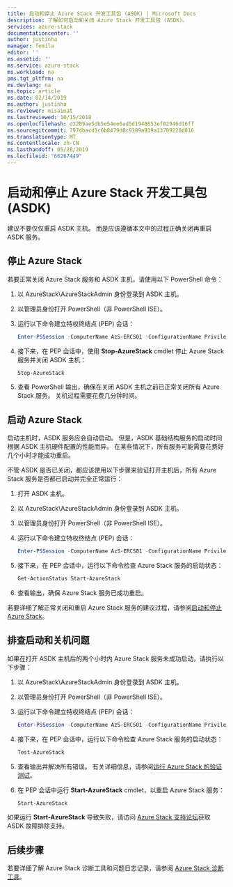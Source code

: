 ```yaml
---
title: 启动和停止 Azure Stack 开发工具包 (ASDK) | Microsoft Docs
description: 了解如何启动和关闭 Azure Stack 开发工具包 (ASDK)。
services: azure-stack
documentationcenter: ''
author: justinha
manager: femila
editor: ''
ms.assetid: ''
ms.service: azure-stack
ms.workload: na
pms.tgt_pltfrm: na
ms.devlang: na
ms.topic: article
ms.date: 02/14/2019
ms.author: justinha
ms.reviewer: misainat
ms.lastreviewed: 10/15/2018
ms.openlocfilehash: d3289ae5db5e54ee6ad5d1948653ef82946d16ff
ms.sourcegitcommit: 797dbacd1c6b8479d8c9189a939a13709228d816
ms.translationtype: MT
ms.contentlocale: zh-CN
ms.lasthandoff: 05/28/2019
ms.locfileid: "66267449"
---
```

# <a name="start-and-stop-the-azure-stack-development-kit-asdk"></a>启动和停止 Azure Stack 开发工具包 (ASDK)
建议不要仅仅重启 ASDK 主机。 而是应该遵循本文中的过程正确关闭再重启 ASDK 服务。 

## <a name="stop-azure-stack"></a>停止 Azure Stack 
若要正常关闭 Azure Stack 服务和 ASDK 主机，请使用以下 PowerShell 命令：

1. 以 AzureStack\AzureStackAdmin 身份登录到 ASDK 主机。
2. 以管理员身份打开 PowerShell（非 PowerShell ISE）。
3. 运行以下命令建立特权终结点 (PEP) 会话： 

   ```powershell
   Enter-PSSession -ComputerName AzS-ERCS01 -ConfigurationName PrivilegedEndpoint
   ```
4. 接下来，在 PEP 会话中，使用 **Stop-AzureStack** cmdlet 停止 Azure Stack 服务并关闭 ASDK 主机：

   ```powershell
   Stop-AzureStack
   ```
5. 查看 PowerShell 输出，确保在关闭 ASDK 主机之前已正常关闭所有 Azure Stack 服务。 关机过程需要花费几分钟时间。

## <a name="start-azure-stack"></a>启动 Azure Stack 
启动主机时，ASDK 服务应会自动启动。 但是，ASDK 基础结构服务的启动时间根据 ASDK 主机硬件配置的性能而异。 在某些情况下，所有服务可能需要花费好几个小时才能成功重启。

不管 ASDK 是否已关闭，都应该使用以下步骤来验证打开主机后，所有 Azure Stack 服务是否都已启动并完全正常运行： 

1. 打开 ASDK 主机。 
2. 以 AzureStack\AzureStackAdmin 身份登录到 ASDK 主机。
3. 以管理员身份打开 PowerShell（非 PowerShell ISE）。
4. 运行以下命令建立特权终结点 (PEP) 会话：

   ```powershell
   Enter-PSSession -ComputerName AzS-ERCS01 -ConfigurationName PrivilegedEndpoint
   ```
5. 接下来，在 PEP 会话中，运行以下命令检查 Azure Stack 服务的启动状态：

   ```powershell
   Get-ActionStatus Start-AzureStack
   ```
6. 查看输出，确保 Azure Stack 服务已成功重启。

若要详细了解正常关闭和重启 Azure Stack 服务的建议过程，请参阅[启动和停止 Azure Stack](../operator/azure-stack-start-and-stop.md)。 

## <a name="troubleshoot-startup-and-shutdown"></a>排查启动和关机问题 
如果在打开 ASDK 主机后的两个小时内 Azure Stack 服务未成功启动，请执行以下步骤：

1. 以 AzureStack\AzureStackAdmin 身份登录到 ASDK 主机。
2. 以管理员身份打开 PowerShell（非 PowerShell ISE）。
3. 运行以下命令建立特权终结点 (PEP) 会话：

   ```powershell
   Enter-PSSession -ComputerName AzS-ERCS01 -ConfigurationName PrivilegedEndpoint
   ```
4. 接下来，在 PEP 会话中，运行以下命令检查 Azure Stack 服务的启动状态：

   ```powershell
   Test-AzureStack
   ```
5. 查看输出并解决所有错误。 有关详细信息，请参阅[运行 Azure Stack 的验证测试](../operator/azure-stack-diagnostic-test.md)。
6. 在 PEP 会话中运行 **Start-AzureStack** cmdlet，以重启 Azure Stack 服务：

   ```powershell
   Start-AzureStack
   ```

如果运行 **Start-AzureStack** 导致失败，请访问 [Azure Stack 支持论坛](https://social.msdn.microsoft.com/Forums/en-US/home?forum=azurestack)获取 ASDK 故障排除支持。 

## <a name="next-steps"></a>后续步骤 
若要详细了解 Azure Stack 诊断工具和问题日志记录，请参阅 [Azure Stack 诊断工具](../operator/azure-stack-diagnostics.md)。
